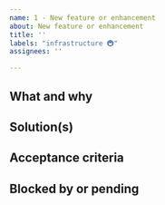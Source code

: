 ```yaml
---
name: 1 - New feature or enhancement
about: New feature or enhancement
title: ''
labels: "infrastructure 🚇"
assignees: ''

---
```


## What and why

## Solution(s)

## Acceptance criteria

## Blocked by or pending
